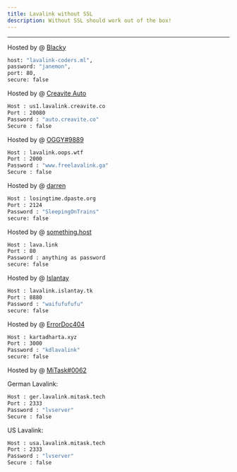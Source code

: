 ```yaml
---
title: Lavalink without SSL
description: Without SSL should work out of the box!
---
```


---
Hosted by @ [Blacky](https://github.com/brblacky)
```bash
host: "lavalink-coders.ml",
password: "janemon",
port: 80,
secure: false
```
Hosted by @ [Creavite Auto](https://auto.creavite.co/?utm_source=lavalinklist&utm_medium=display&utm_campaign=lavalinklist)
```bash
Host : us1.lavalink.creavite.co
Port : 20080
Password : "auto.creavite.co"
Secure : false
```
Hosted by @ [OGGY#9889](https://bit.ly/freelavalink)
```bash
Host : lavalink.oops.wtf
Port : 2000
Password : "www.freelavalink.ga"
Secure : false
```
Hosted by @ [darren](https://losingtime.dpaste.org/)
```bash
Host : losingtime.dpaste.org
Port : 2124
Password : "SleepingOnTrains"
secure: false
```
Hosted by @ [something.host](https://support.something.host/en/article/lavalink-hosting-okm26z/)
```bash
Host : lava.link
Port : 80
Password : anything as password
secure: false
```
Hosted by @ [Islantay](https://github.com/Dep0s1t)
```bash
Host : lavalink.islantay.tk
Port : 8880
Password : "waifufufufu"
secure: false
```

Hosted by @ [ErrorDoc404](https://github.com/ErrorDoc404)
```bash
Host : kartadharta.xyz
Port : 3000
Password : "kdlavalink"
secure: false
```

Hosted by @ [MiTask#0062](https://github.com/MrMasrozYTLIVE)

German Lavalink:
```bash
Host : ger.lavalink.mitask.tech
Port : 2333
Password : "lvserver"
Secure : false
```

US Lavalink:
```bash
Host : usa.lavalink.mitask.tech
Port : 2333
Password : "lvserver"
Secure : false
```

